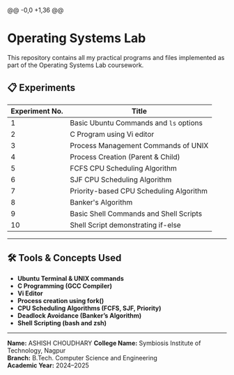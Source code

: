 @@ -0,0 +1,36 @@
 # Operating Systems Lab
 
 This repository contains all my practical programs and files implemented as part of the Operating Systems Lab coursework.
 
 ## 📋 Experiments
 
 | Experiment No. | Title |
 |----------------|-------|
 | 1 | Basic Ubuntu Commands and `ls` options |
 | 2 | C Program using Vi editor |
 | 3 | Process Management Commands of UNIX |
 | 4 | Process Creation (Parent & Child) |
 | 5 | FCFS CPU Scheduling Algorithm |
 | 6 | SJF CPU Scheduling Algorithm |
 | 7 | Priority-based CPU Scheduling Algorithm |
 | 8 | Banker's Algorithm |
 | 9 | Basic Shell Commands and Shell Scripts |
 | 10 | Shell Script demonstrating if-else |
 
 ---
 ## 🛠️ Tools & Concepts Used
 
 - **Ubuntu Terminal & UNIX commands**  
 - **C Programming (GCC Compiler)**  
 - **Vi Editor**
 - **Process creation using fork()**  
 - **CPU Scheduling Algorithms (FCFS, SJF, Priority)**  
 - **Deadlock Avoidance (Banker’s Algorithm)**  
 - **Shell Scripting (bash and zsh)**  
 ---
 
 **Name:** ASHISH CHOUDHARY 
 **College Name:** Symbiosis Institute of Technology, Nagpur   
 **Branch:** B.Tech. Computer Science and Engineering   
 **Academic Year:** 2024–2025   
